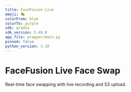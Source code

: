 ```yaml
---
title: FaceFusion Live
emoji: 🎭
colorFrom: blue
colorTo: purple
sdk: gradio
sdk_version: 5.49.0
app_file: wrapper/main.py
pinned: false
python_version: 3.10
---
```


# FaceFusion Live Face Swap

Real-time face swapping with live recording and S3 upload.
